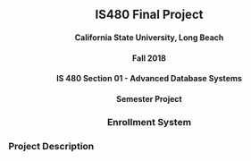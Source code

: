 <h2 align="center">IS480 Final Project</h4>

<h4 align="center">California State University, Long Beach</h4>

<h4 align="center">Fall 2018</h4>

<h4 align="center">IS 480 Section 01 - Advanced Database Systems</h4>

<h4 align="center">Semester Project</h4>

<h3 align="center">Enrollment System</h4>

<h3 align="left">Project Description</h4>
